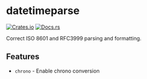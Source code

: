 # datetimeparse

[![Crates.io](https://img.shields.io/crates/v/datetimeparse)](https://crates.io/crates/datetimeparse)
[![Docs.rs](https://img.shields.io/docsrs/datetimeparse)](https://docs.rs/datetimeparse/latest/datetimeparse/)

Correct ISO 8601 and RFC3999 parsing and formatting.

## Features

- `chrono` - Enable chrono conversion
